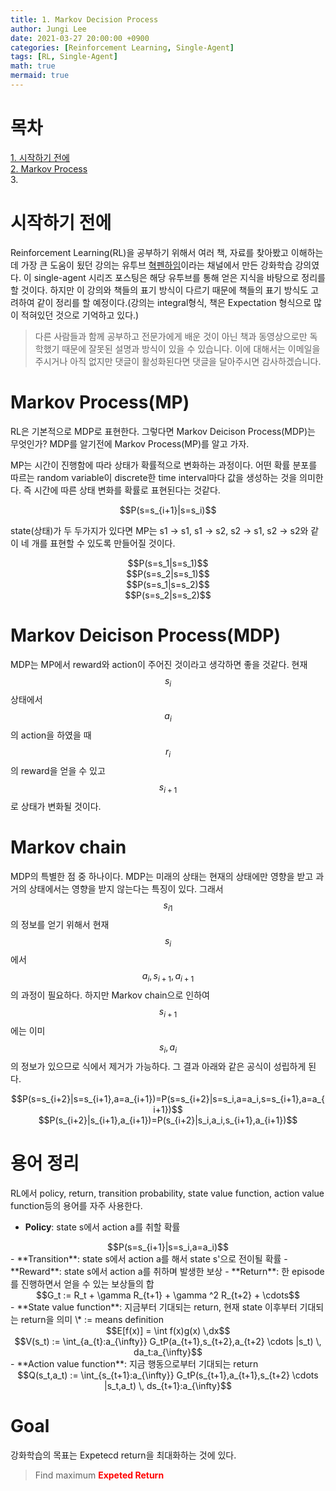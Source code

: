 ```yaml
---
title: 1. Markov Decision Process 
author: Jungi Lee
date: 2021-03-27 20:00:00 +0900
categories: [Reinforcement Learning, Single-Agent]
tags: [RL, Single-Agent]
math: true
mermaid: true
---
```

# 목차
[1. 시작하기 전에](시작하기-전에)  
[2. Markov Process](Makrov-Process(MP))  
3.

# 시작하기 전에
Reinforcement Learning(RL)을 공부하기 위해서 여러 책, 자료를 찾아봤고 이해하는 데 가장 큰 도움이 됬던 강의는 유투브 [혁펜하임](https://www.youtube.com/watch?v=cvctS4xWSaU&list=PL_iJu012NOxehE8fdF9me4TLfbdv3ZW8g)이라는 채널에서 만든 강화학습 강의였다. 이 single-agent 시리즈 포스팅은 해당 유투브를 통해 얻은 지식을 바탕으로 정리를 할 것이다. 하지만 이 강의와 책들의 표기 방식이 다르기 때문에 책들의 표기 방식도 고려하여 같이 정리를 할 예정이다.(강의는 integral형식, 책은 Expectation 형식으로 많이 적혀있던 것으로 기억하고 있다.) 
>다른 사람들과 함께 공부하고 전문가에게 배운 것이 아닌 책과 동영상으로만 독학했기 때문에 잘못된 설명과 방식이 있을 수 있습니다. 이에 대해서는 이메일을 주시거나 아직 없지만 댓글이 활성화된다면 댓글을 달아주시면 감사하겠습니다.

# Markov Process(MP)
RL은 기본적으로 MDP로 표현한다. 그렇다면 Markov Deicison Process(MDP)는 무엇인가? MDP를 알기전에 Markov Process(MP)를 알고 가자.

MP는 시간이 진행함에 따라 상태가 확률적으로 변화하는 과정이다. 어떤 확률 분포를 따르는 random variable이 discrete한 time interval마다 값을 생성하는 것을 의미한다. 즉 시간에 따른 상태 변화를 확률로 표현된다는 것같다. 
<center>$$P(s=s_{i+1}|s=s_i)$$</center>

state(상태)가 두 두가지가 있다면 MP는 s1 -> s1, s1 -> s2, s2 -> s1, s2 -> s2와 같이 네 개를 표현할 수 있도록 만들어질 것이다.
<center>$$P(s=s_1|s=s_1)$$</center>
<center>$$P(s=s_2|s=s_1)$$</center>
<center>$$P(s=s_1|s=s_2)$$</center>
<center>$$P(s=s_2|s=s_2)$$</center>

# Markov Deicison Process(MDP)
MDP는 MP에서 reward와 action이 주어진 것이라고 생각하면 좋을 것같다. 현재 $$s_i$$ 상태에서 $$a_i$$의 action을 하였을 때 $$r_i$$의 reward을 얻을 수 있고 $$s_{i+1}$$로 상태가 변화될 것이다. 

# Markov chain
MDP의 특별한 점 중 하나이다. MDP는 미래의 상태는 현재의 상태에만 영향을 받고 과거의 상태에서는 영향을 받지 않는다는 특징이 있다. 그래서 $$s_{i1}$$의 정보를 얻기 위해서 현재 $$s_i$$에서 $$a_i, s_{i+1}, a_{i+1}$$의 과정이 필요하다. 하지만 Markov chain으로 인하여 $$s_{i+1}$$에는 이미 $$s_i, a_i$$의 정보가 있으므로 식에서 제거가 가능하다. 그 결과 아래와 같은 공식이 성립하게 된다.
<center>$$P(s=s_{i+2}|s=s_{i+1},a=a_{i+1})=P(s=s_{i+2}|s=s_i,a=a_i,s=s_{i+1},a=a_{i+1})$$</center> 
<center>$$P(s_{i+2}|s_{i+1},a_{i+1})=P(s_{i+2}|s_i,a_i,s_{i+1},a_{i+1})$$</center> 

# 용어 정리
RL에서 policy, return, transition probability, state value function, action value function등의 용어를 자주 사용한다.

- **Policy**: state s에서 action a를 취할 확률
<center>$$P(s=s_{i+1}|s=s_i,a=a_i)$$</center> 
- **Transition**: state s에서 action a를 해서 state s'으로 전이될 확률 
- **Reward**: state s에서 action a를 취하며 발생한 보상
- **Return**: 한 episode를 진행하면서 얻을 수 있는 보상들의 합
<center>$$G_t := R_t + \gamma R_{t+1} + \gamma ^2 R_{t+2} + \cdots$$</center>
- **State value function**: 지금부터 기대되는 return, 현재 state 이후부터 기대되는 return을 의미  
\* := means definition
<center>$$E[f(x)] = \int f(x)g(x) \,dx$$</center>
<center>$$V(s_t) := \int_{a_{t}:a_{\infty}} G_tP(a_{t+1},s_{t+2},a_{t+2} \cdots |s_t) \, da_t:a_{\infty}$$</center>
- **Action value function**: 지금 행동으로부터 기대되는 return
<center>$$Q(s_t,a_t) := \int_{s_{t+1}:a_{\infty}} G_tP(s_{t+1},a_{t+1},s_{t+2} \cdots |s_t,a_t) \, ds_{t+1}:a_{\infty}$$</center>

# Goal
강화학습의 목표는 Expetecd return을 최대화하는 것에 있다.
> Find maximum <span style="color:red">**Expeted Return**</span>


